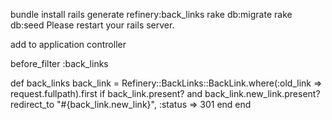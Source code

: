 
bundle install
rails generate refinery:back_links
rake db:migrate
rake db:seed
Please restart your rails server.


add to application controller

before_filter :back_links

def back_links
  back_link = Refinery::BackLinks::BackLink.where(:old_link => request.fullpath).first
  if back_link.present? and back_link.new_link.present?
    redirect_to "#{back_link.new_link}", :status => 301
  end
end